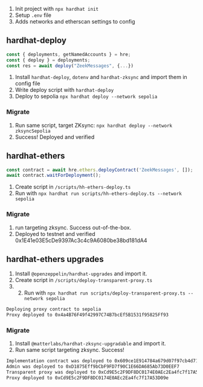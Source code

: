 1. Init project with `npx hardhat init`
2. Setup `.env` file
3. Adds networks and etherscan settings to config


## hardhat-deploy

```ts
const { deployments, getNamedAccounts } = hre; 
const { deploy } = deployments;
const res = await deploy("ZeekMessages", {...})
```

1. Install `hardhat-deploy`, `dotenv` and `hardhat-zksync` and import them in config file
2. Write deploy script with `hardhat-deploy`
3. Deploy to sepolia `npx hardhat deploy --network sepolia`

### Migrate

1. Run same script, target ZKsync: `npx hardhat deploy --network zksyncSepolia`
2. Success! Deployed and verified


## hardhat-ethers

```ts
const contract = await hre.ethers.deployContract('ZeekMessages', []);
await contract.waitForDeployment();
```

1. Create script in `/scripts/hh-ethers-deploy.ts`
2. Run with `npx hardhat run scripts/hh-ethers-deploy.ts --network sepolia`

### Migrate

1. run targeting zksync. Success out-of-the-box.
2. Deployed to testnet and verified 0x1E41e03E5cDe9397Ac3c4c9A6080be38bd181dA4



## hardhat-ethers upgrades

1. Install `@openzeppelin/hardhat-upgrades` and import it.
2. Create script in `/scripts/deploy-transparent-proxy.ts`
3. 2. Run with `npx hardhat run scripts/deploy-transparent-proxy.ts --network sepolia`

```sh
Deploying proxy contract to sepolia
Proxy deployed to 0x4a4B76F49f42997C74B7bcEf5B1531f95825Ff93
```

### Migrate

1. Install `@matterlabs/hardhat-zksync-upgradable` and import it. 
2. Run same script targeting zksync. Success!

```sh
Implementation contract was deployed to 0x609ce1E914784a679d07f97cb4d7174B33Af74FE
Admin was deployed to 0xD1875Eff9bCbF9FD7f90C1E66DA685Ab73D0EEF7
Transparent proxy was deployed to 0xCd9E5c2F9DF8DC0174E0AEc2Ea4fc7f17A53D09e
Proxy deployed to 0xCd9E5c2F9DF8DC0174E0AEc2Ea4fc7f17A53D09e
```

